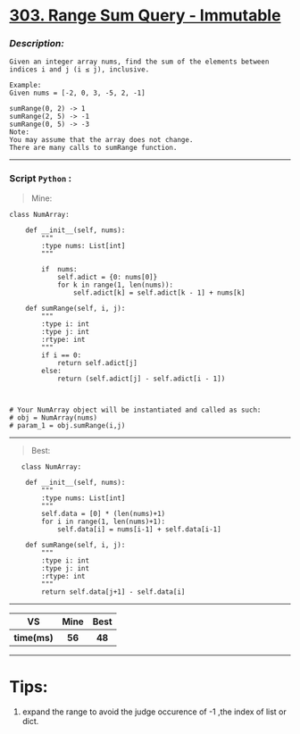 
#  **[303. Range Sum Query - Immutable]( https://leetcode.com/problems/range-sum-query-immutable/description/ )**

### *Description:*

    Given an integer array nums, find the sum of the elements between indices i and j (i ≤ j), inclusive.

    Example:
    Given nums = [-2, 0, 3, -5, 2, -1]

    sumRange(0, 2) -> 1
    sumRange(2, 5) -> -1
    sumRange(0, 5) -> -3
    Note:
    You may assume that the array does not change.
    There are many calls to sumRange function.
---


### Script `Python` :

> Mine:
```
class NumArray:

    def __init__(self, nums):
        """
        :type nums: List[int]
        """

        if  nums:
            self.adict = {0: nums[0]}
            for k in range(1, len(nums)): 
                self.adict[k] = self.adict[k - 1] + nums[k]

    def sumRange(self, i, j):
        """
        :type i: int
        :type j: int
        :rtype: int
        """
        if i == 0:
            return self.adict[j]
        else:
            return (self.adict[j] - self.adict[i - 1])
        


# Your NumArray object will be instantiated and called as such:
# obj = NumArray(nums)
# param_1 = obj.sumRange(i,j)
```
___

                        
> Best:
```
   class NumArray:

    def __init__(self, nums):
        """
        :type nums: List[int]
        """
        self.data = [0] * (len(nums)+1)
        for i in range(1, len(nums)+1):
            self.data[i] = nums[i-1] + self.data[i-1]

    def sumRange(self, i, j):
        """
        :type i: int
        :type j: int
        :rtype: int
        """
        return self.data[j+1] - self.data[i]

```
___
 

<table>
  <tr>
    <th>VS</th>
    <th>Mine</th>
    <th>Best</th>
  </tr>
    <tr>
    <th>time(ms)</th>
    <th>56</th>
    <th>48</th>
<table>

___

# Tips:
1. expand the range to avoid the judge occurence of -1 ,the index of list or dict.




        
